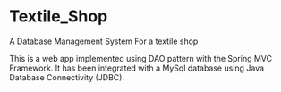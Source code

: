 # Textile_Shop
A Database Management System For a textile shop 

This is a web app implemented using DAO pattern with the Spring MVC Framework. It has been integrated with a MySql database using
Java Database Connectivity (JDBC).
